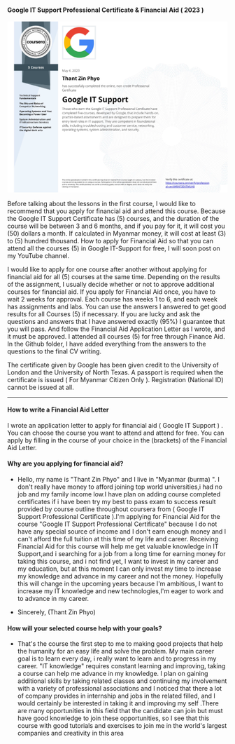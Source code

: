 #### Google IT Support Professional Certificate & Financial Aid ( 2023 )

<div align="center">
</div>
<img alt="Demo" src="/Certificate.jpg" />
<br/>

Before talking about the lessons in the first course, I would like to recommend that you apply for financial aid and attend this course. Because the Google IT Support Certificate has (5) courses, and the duration of the course will be between 3 and 6 months, and if you pay for it, it will cost you (50) dollars a month. If calculated in Myanmar money, it will cost at least (3) to (5) hundred thousand. How to apply for Financial Aid so that you can attend all the courses (5) in Google IT-Support for free, I will soon post on my YouTube channel.

I would like to apply for one course after another without applying for financial aid for all (5) courses at the same time. Depending on the results of the assignment, I usually decide whether or not to approve additional courses for financial aid. If you apply for Financial Aid once, you have to wait 2 weeks for approval. Each course has weeks 1 to 6, and each week has assignments and labs. You can use the answers I answered to get good results for all Courses (5) if necessary. If you are lucky and ask the questions and answers that I have answered exactly (95%) I guarantee that you will pass. And follow the Financial Aid Application Letter as I wrote, and it must be approved. I attended all courses (5) for free through Finance Aid. In the Github folder, I have added everything from the answers to the questions to the final CV writing.

The certificate given by Google has been given credit to the University of London and the University of North Texas. A passport is required when the certificate is issued ( For Myanmar Citizen Only ). Registration (National ID) cannot be issued at all.

------------------------------------------------------------------------

#### How to write a Financial Aid Letter

I wrote an application letter to apply for financial aid ( Google IT Support ) . You can choose the course you want to attend and attend for free. You can apply by filling in the course of your choice in the (brackets) of the Financial Aid Letter.

#### Why are you applying for financial aid?

* Hello, my name is "Thant Zin Phyo" and I live in "Myanmar (burma) ". I don't really have money to afford joining top world universities,i had no job and my family income low.I have plan on adding course completed  certificates if i have been try my best to pass exam to success result  provided  by course outline throughout coursera from (
Google IT Support Professional Certificate ).I'm applying for Financial Aid for the course "Google IT Support Professional Certificate" because I do not have any special source of income and I don't earn enough money and I can't afford the full tuition at this time of my life and career. Receiving Financial Aid for this course will help me get valuable knowledge in IT Support,and i searching for a job from a long time for earning money for taking this course, and i not find yet, I want to invest in my career and my education, 
but at this moment I can only invest my time to increase my knowledge and advance in my career and not the money. Hopefully this will change in the upcoming years because I'm ambitious, I want to increase my IT knowledge and new technologies,I'm eager to work and to advance in my career.

* Sincerely, 
 (Thant Zin Phyo) 

#### How will your selected course help with your goals?

* That's the course the first step to me to making good projects that help the humanity for an easy life and solve the problem. My main career goal is to learn every day, i really want to learn and to progress in my career. "IT knowledge" requires constant learning and improving, taking a course can help me advance in my knowledge.
I plan on gaining additional skills by taking related classes and continuing my involvement with a variety of professional associations and I noticed that there a lot of company provides in internship and jobs in the related filled, and I would certainly be interested in taking it and improving my self .There are many opportunities in this field that the candidate can join but must have good knowledge to join these opportunities, so I see that this course with good tutorials and exercises to join me in the world's largest companies and creativity in this area
